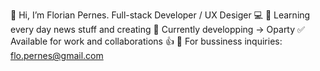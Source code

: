 👋 Hi, I’m Florian Pernes. Full-stack Developer / UX Desiger 💻
🤍 Learning every day news stuff and creating
🌱 Currently developping -> Oparty
✅ Available for work and collaborations 👍
📧 For bussiness inquiries: flo.pernes@gmail.com
